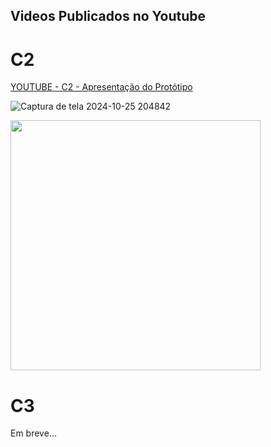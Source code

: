 ## Videos Publicados no Youtube

# C2
[YOUTUBE - C2 - Apresentação do Protótipo](https://www.youtube.com/watch?v=ID_DO_VIDEO)

![Captura de tela 2024-10-25 204842](https://github.com/user-attachments/assets/d3f7cb30-80c5-4fd9-a7c3-aad90b0936e9)

<img src="[](https://github.com/user-attachments/assets/d3f7cb30-80c5-4fd9-a7c3-aad90b0936e9)" width="400"/>


# C3

Em breve...

